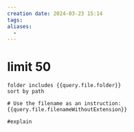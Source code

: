 ```yaml
---
creation date: 2024-03-23 15:14
tags:
aliases:
  -
---
```


# limit 50

```tasks
folder includes {{query.file.folder}}
sort by path

# Use the filename as an instruction:
{{query.file.filenameWithoutExtension}}

#explain
```

